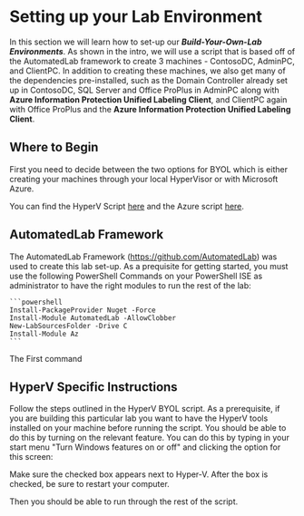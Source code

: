 # Setting up your Lab Environment

In this section we will learn how to set-up our ***Build-Your-Own-Lab Environments***. As shown in the intro, we will use a script that is based off of the AutomatedLab framework to create 3 machines - ContosoDC, AdminPC, and ClientPC. In addition to creating these machines, we also get many of the dependencies pre-installed, such as the Domain Controller already set up in ContosoDC, SQL Server and Office ProPlus in AdminPC along with **Azure Information Protection Unified Labeling Client**, and ClientPC again with Office ProPlus and the **Azure Information Protection Unified Labeling Client**. 

## Where to Begin

First you need to decide between the two options for BYOL which is either creating your machines through your local HyperVisor or with Microsoft Azure. 

You can find the HyperV Script [here](AIPBYOL-HyperV.ps1) and the Azure script [here](AIPBYOL-Azure.ps1).

## AutomatedLab Framework

The AutomatedLab Framework (https://github.com/AutomatedLab) was used to create this lab set-up. As a prequisite for getting started, you must use the following PowerShell Commands on your PowerShell ISE as administrator to have the right modules to run the rest of the lab:

	```powershell
	Install-PackageProvider Nuget -Force
	Install-Module AutomatedLab -AllowClobber
	New-LabSourcesFolder -Drive C
	Install-Module Az
	```

The First command 

## HyperV Specific Instructions

Follow the steps outlined in the HyperV BYOL script. As a prerequisite, if you are building this particular lab you want to have the HyperV tools installed on your machine before running the script. You should be able to do this by turning on the relevant feature. You can do this by typing in your start menu "Turn Windows features on or off" and clicking the option for this screen:

Make sure the checked box appears next to Hyper-V. After the box is checked, be sure to restart your computer.

Then you should be able to run through the rest of the script. 
